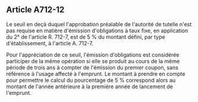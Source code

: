 Article A712-12
----
Le seuil en deçà duquel l'approbation préalable de l'autorité de tutelle n'est
pas requise en matière d'émission d'obligations à taux fixe, en application du
2° de l'article R. 712-7, est de 5 % du montant défini, par type
d'établissement, à l'article A. 712-7.

Pour l'appréciation de ce seuil, l'émission d'obligations est considérée
participer de la même opération si elle se produit au cours de la même période
de trois ans à compter de l'émission du premier coupon, sans référence à l'usage
affecté à l'emprunt. Le montant à prendre en compte pour permettre le calcul du
pourcentage de 5 % correspond alors au montant de l'année antérieure à la
première année de lancement de l'emprunt.
